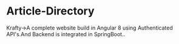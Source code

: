# Article-Directory
Krafty->A complete website build in Angular 8 using Authenticated API's.And Backend is integrated in SpringBoot..
